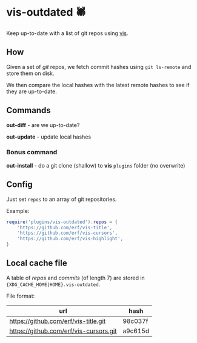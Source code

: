 # vis-outdated 🕷️

Keep up-to-date with a list of git repos using [vis](https://github.com/martanne/vis).

## How

Given a set of *git* repos, we fetch commit hashes using `git ls-remote` and store them on disk. 

We then compare the local hashes with the latest remote hashes to see if they are up-to-date.

## Commands

**out-diff** - are we up-to-date?

**out-update** - update local hashes

### Bonus command

**out-install** - do a git clone (shallow) to **vis** `plugins` folder (no overwrite)

## Config

Just set `repos` to an array of git repositories.

Example:

``` lua
require('plugins/vis-outdated').repos = {
	'https://github.com/erf/vis-title',
	'https://github.com/erf/vis-cursors',
	'https://github.com/erf/vis-highlight',
}
```

## Local cache file

A table of *repos* and *commits* (of length 7) are stored in `{XDG_CACHE_HOME|HOME}.vis-outdated`.

File format:

| url | hash |
|-----|------|
| https://github.com/erf/vis-title.git | 98c037f |
| https://github.com/erf/vis-cursors.git |a9c615d |
